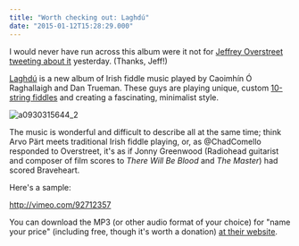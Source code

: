 ```yaml
---
title: "Worth checking out: Laghdú"
date: "2015-01-12T15:28:29.000"
---
```


I would never have run across this album were it not for [Jeffrey Overstreet tweeting about it](https://twitter.com/Overstweet/status/554156576886358016) yesterday. (Thanks, Jeff!)

[Laghdú](http://store.irishmusic.net/album/laghd) is a new album of Irish fiddle music played by Caoimhín Ó Raghallaigh and Dan Trueman. These guys are playing unique, custom [10-string fiddles](http://www.fiolinmaker.no/en/instrumenter/5pluss5.php) and creating a fascinating, minimalist style.

![a0930315644_2](http://chrishubbs.com/wordpress/wp-content/uploads/2015/01/a0930315644_2.jpg)

The music is wonderful and difficult to describe all at the same time; think Arvo Pärt meets traditional Irish fiddle playing, or, as @ChadComello responded to Overstreet, it's as if Jonny Greenwood (Radiohead guitarist and composer of film scores to _There Will Be Blood_ and _The Master_) had scored Braveheart.

Here's a sample:

http://vimeo.com/92712357

You can download the MP3 (or other audio format of your choice) for "name your price" (including free, though it's worth a donation) [at their website](http://store.irishmusic.net/album/laghd).
